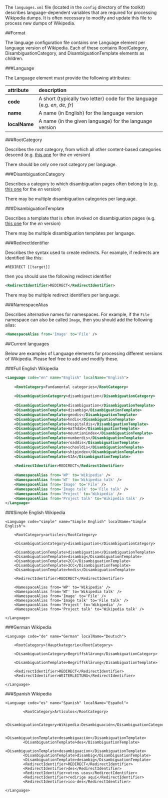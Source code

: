 The `languages.xml` file (located in the `config` directory of the toolkit) describes language-dependent variables that are required for processing Wikipedia dumps. It is often necessary to modify and update this file to process new dumps of Wikipedia.

##Format

The language configuration file contains one Language element per language version of Wikipedia. Each of these contains RootCategory, DisambiguationCategory, and DisambiguationTemplate elements as children.

###Language

The Language element must provide the following attributes:

attribute | description
:---------| :--------
**code**  | A short (typically two letter) code for the language (e.g. *en*, *de*, *fr*)
**name**  | A name (in English) for the language version
**localName** | A name (in the given language) for the language version

###RootCategory

Describes the root category, from which all other content-based categories descend (e.g. [this one](http://en.wikipedia.org/wiki/Category:Fundamental_categories) for the *en* version)

There should be only one root category per language.

###DisambiguationCategory

Describes a category to which disambiguation pages often belong to (e.g. [this one](http://en.wikipedia.org/wiki/Category:Disambiguation) for the *en* version)

There may be multiple disambiguation categories per language.

###DisambiguationTemplate

Describes a template that is often invoked on disambiguation pages (e.g. [this one](http://en.wikipedia.org/wiki/Template:Disambig) for the *en* version)

There may be multiple disambiguation templates per language.

###RedirectIdentifier

Describes the syntax used to create redirects. For example, if redirects are identified like this:

```
#REDIRECT [[target]]
```

then you should use the following redirect identifier

```xml
<RedirectIdentifier>REDIRECT</RedirectIdentifier>
```

There may be multiple redirect identifiers per language.

###NamespaceAlias

Describes alternative names for namespaces. For example, if the `File` namespace can also be called `Image`, then you should add the following alias:

```xml
<NamespaceAlias from='Image' to='File' />
```


##Current languages

Below are examples of Language elements for processing different versions of Wikipedia. Please feel free to add and modify these.

###Full English Wikipedia
 
```xml
<Language code="en" name="English" localName="English">
        
    <RootCategory>Fundamental categories</RootCategory>
               
    <DisambiguationCategory>disambiguation</DisambiguationCategory>
               
    <DisambiguationTemplate>disambiguation</DisambiguationTemplate>
    <DisambiguationTemplate>disambig</DisambiguationTemplate>
    <DisambiguationTemplate>geodis</DisambiguationTemplate>
    <DisambiguationTemplate>hndis</DisambiguationTemplate>
    <DisambiguationTemplate>hospitaldis</DisambiguationTemplate>
    <DisambiguationTemplate>mathdab</DisambiguationTemplate>
    <DisambiguationTemplate>mountianindex</DisambiguationTemplate>
    <DisambiguationTemplate>numberdis</DisambiguationTemplate>
    <DisambiguationTemplate>roaddis</DisambiguationTemplate>
    <DisambiguationTemplate>schooldis</DisambiguationTemplate>
    <DisambiguationTemplate>shipindex</DisambiguationTemplate>
    <DisambiguationTemplate>SIA</DisambiguationTemplate>
               
    <RedirectIdentifier>REDIRECT</RedirectIdentifier>
     
    <NamespaceAlias from='WP' to='Wikipedia' />
    <NamespaceAlias from='WT' to='Wikipedia talk' />
    <NamespaceAlias from='Image' to='File' />
    <NamespaceAlias from='Image talk' to='File talk' />
    <NamespaceAlias from='Project' to='Wikipedia' />
    <NamespaceAlias from='Project talk' to='Wikipedia talk' />
</Language>
```

###Simple English Wikipedia

```
<Language code="simple" name="Simple English" localName="Simple English">
        
    <RootCategory>articles</RootCategory>
               
    <DisambiguationCategory>disambiguation</DisambiguationCategory>
               
    <DisambiguationTemplate>disambiguation</DisambiguationTemplate>
    <DisambiguationTemplate>disambig</DisambiguationTemplate>
    <DisambiguationTemplate>2CC</DisambiguationTemplate>
    <DisambiguationTemplate>3CC</DisambiguationTemplate>
    <DisambiguationTemplate>hndis</DisambiguationTemplate>
               
    <RedirectIdentifier>REDIRECT</RedirectIdentifier>
      
    <NamespaceAlias from='WP' to='Wikipedia' />
    <NamespaceAlias from='WT' to='Wikipedia talk' />
    <NamespaceAlias from='Image' to='File' />
    <NamespaceAlias from='Image talk' to='File talk' />
    <NamespaceAlias from='Project' to='Wikipedia' />
    <NamespaceAlias from='Project talk' to='Wikipedia talk' />
         
</Language>
```

###German Wikipedia

```
<Language code="de" name="German" localName="Deutsch">

    <RootCategory>!Hauptkategorie</RootCategory>

    <DisambiguationCategory>Begriffsklärung</DisambiguationCategory>

    <DisambiguationTemplate>Begriffsklärung</DisambiguationTemplate>
		
    <RedirectIdentifier>REDIRECT</RedirectIdentifier>
    <RedirectIdentifier>WEITERLEITUNG</RedirectIdentifier>
		
</Language>
```

###Spanish Wikipedia

```
<Language code="es" name="Spanish" localName="Español">

		<RootCategory>Artículos</RootCategory>

		<DisambiguationCategory>Wikipedia:Desambiguación</DisambiguationCategory>

		<DisambiguationTemplate>desambiguación</DisambiguationTemplate>
		<DisambiguationTemplate>des</DisambiguationTemplate>
		<DisambiguationTemplate>desambiguacion</DisambiguationTemplate>
		<DisambiguationTemplate>disambig</DisambiguationTemplate>
		<DisambiguationTemplate>desambig</DisambiguationTemplate>
		<RedirectIdentifier>REDIRECT</RedirectIdentifier>
		<RedirectIdentifier>des</RedirectIdentifier>
		<RedirectIdentifier>otros usos</RedirectIdentifier>
		<RedirectIdentifier>redirige aquí</RedirectIdentifier>
		<RedirectIdentifier>ico-des</RedirectIdentifier>
		
</Language>
```